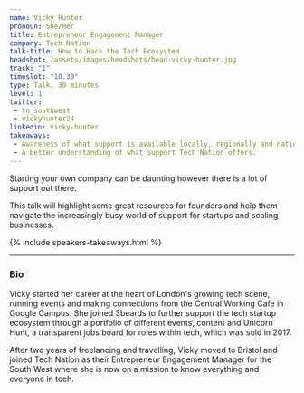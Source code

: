 ```yaml
---
name: Vicky Hunter
pronoun: She/Her
title: Entrepreneur Engagement Manager
company: Tech Nation
talk-title: How to Hack the Tech Ecosystem
headshot: /assets/images/headshots/head-vicky-hunter.jpg
track: "1"
timeslot: "10.30"
type: Talk, 30 minutes
level: 1
twitter:
 - tn_southwest 
 - vickyhunter24
linkedin: vicky-hunter
takeaways:
 - Awareness of what support is available locally, regionally and nationally
 - A better understanding of what support Tech Nation offers.
---
```


<p>Starting your own company can be daunting however there is a lot of support out there. </p>
<p>This talk will highlight some great resources for founders and help them navigate the increasingly busy world of support for startups and scaling businesses.</p>

{% include speakers-takeaways.html %}

<hr/>

<h3>Bio</h3>
<p>Vicky started her career at the heart of London's growing tech scene, running events and making connections from the Central Working Cafe in Google Campus. She joined 3beards to further support the tech startup ecosystem through a portfolio of different events, content and Unicorn Hunt, a transparent jobs board for roles within tech, which was sold in 2017.</p> 
<p>After two years of freelancing and travelling, Vicky moved to Bristol and joined Tech Nation as their Entrepreneur Engagement Manager for the South West where she is now on a mission to know everything and everyone in tech.</p>